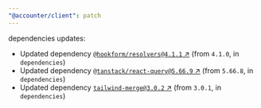 ```yaml
---
"@accounter/client": patch
---
```

dependencies updates:
  - Updated dependency [`@hookform/resolvers@4.1.1` ↗︎](https://www.npmjs.com/package/@hookform/resolvers/v/4.1.1) (from `4.1.0`, in `dependencies`)
  - Updated dependency [`@tanstack/react-query@5.66.9` ↗︎](https://www.npmjs.com/package/@tanstack/react-query/v/5.66.9) (from `5.66.8`, in `dependencies`)
  - Updated dependency [`tailwind-merge@3.0.2` ↗︎](https://www.npmjs.com/package/tailwind-merge/v/3.0.2) (from `3.0.1`, in `dependencies`)
